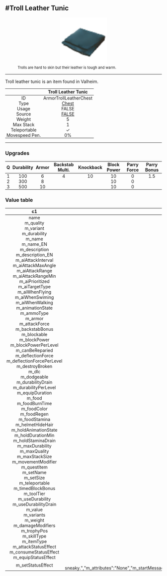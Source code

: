 <meta property="og:title" content="Troll Leather Tunic - MoreValheim" /><meta property="og:type" content="website" /><meta property="og:image" content="/assets/troll_leather_tunic.png" /><meta property="og:description" content="Troll Leather Tunic is an item found in Valheim." /><meta name="theme-color" content="#546D78"><meta name="twitter:card" content="summary_large_image">
#Troll Leather Tunic
-------------
<style>img {width:20px;}.tb {width:150px;display: block;margin-left: auto;margin-right: auto;}</style>

<style>.md-typeset table:not([class]) th:not([align]) {min-width:unset!important;}</style>
<style>td{padding:0em 0.3em!important;text-align:center!important;border-left:.05rem solid var(--md-default-fg-color--lightest)}</style>

<style>th{padding:0.1em 0.3em!important;text-align:center!important;font-weight:bold}</style>

<style>pre{text-align:right!important}</style>
<style>table tr td:first-child {border-left: 0;};</style>

<figure><img src="/assets/troll_leather_tunic.png" class="tb" /><figcaption><small>Trolls are hard to skin but their leather is tough and warm.</small></figcaption></figure>

-------------

Troll leather tunic is an item found in Valheim.

|        | Troll Leather Tunic              |
| ----------- | ------------------------------------ |
| ID |ArmorTrollLeatherChest
| Type | [Chest](../../types/chest)
| Usage | FALSE<br>
| Source | [FALSE](../../item/false)
| Weight | 5 |
| Max Stack | 1 |
| Teleportable | ✓
| Movespeed Pen. | 0%


-------------

### Upgrades
| Q | Durability | Armor | Backstab Multi. | Knockback | Block Power | Parry Force | Parry Bonus
| - | - | - | - | - | - | - | - 
1 | 100 | 6 | 4 | 10 | 10 | 0 | 1.5 | 
 | 2 | 300 | 8 |  |  | 10 | 0 |  | 
 | 3 | 500 | 10 |  |  | 10 | 0 |  | 


### Value table
|c1|c2|
|----|----|
|name|ArmorTrollLeatherChest|
|m_quality|1|
|m_variant|0|
|m_durability|100|
|m_name|$item_chest_trollleather|
|m_name_EN|Troll leather tunic|
|m_description|$item_chest_trollleather_description|
|m_description_EN|Trolls are hard to skin but their leather is tough and warm.|
|m_aiAttackInterval|2|
|m_aiAttackMaxAngle|5|
|m_aiAttackRange|2|
|m_aiAttackRangeMin|0|
|m_aiPrioritized|false|
|m_aiTargetType|Enemy|
|m_aiWhenFlying|true|
|m_aiWhenSwiming|true|
|m_aiWhenWalking|true|
|m_animationState|OneHanded|
|m_ammoType||
|m_armor|6|
|m_attackForce|10|
|m_backstabBonus|4|
|m_blockable|false|
|m_blockPower|10|
|m_blockPowerPerLevel|0|
|m_canBeReparied|true|
|m_deflectionForce|0|
|m_deflectionForcePerLevel|0|
|m_destroyBroken|false|
|m_dlc||
|m_dodgeable|false|
|m_durabilityDrain|0|
|m_durabilityPerLevel|200|
|m_equipDuration|2|
|m_food|0|
|m_foodBurnTime|0|
|m_foodColor|rgba(255, 255, 255, 255)|
|m_foodRegen|0|
|m_foodStamina|0|
|m_helmetHideHair|true|
|m_holdAnimationState||
|m_holdDurationMin|0|
|m_holdStaminaDrain|0|
|m_maxDurability|500|
|m_maxQuality|4|
|m_maxStackSize|1|
|m_movementModifier|0|
|m_questItem|false|
|m_setName|troll|
|m_setSize|4|
|m_teleportable|true|
|m_timedBlockBonus|1.5|
|m_toolTier|0|
|m_useDurability|true|
|m_useDurabilityDrain|1|
|m_value|0|
|m_variants|0|
|m_weight|5|
|m_damageModifiers|[  ]|
|m_trophyPos|{"x":0,"y":0}|
|m_skillType|Swords|
|m_itemType|Chest|
|m_attackStatusEffect|null|
|m_consumeStatusEffect|null|
|m_equipStatusEffect|null|
|m_setStatusEffect|{"m_name":"$se_trollseteffect_name","m_name_EN":"Sneaky","m_category":"","m_flashIcon":false,"m_cooldownIcon":false,"m_tooltip":"$se_trollseteffect_tooltip","m_tooltip_EN":"Makes you more sneaky.","m_attributes":"None","m_startMessage":"","m_startMessage_EN":"","m_startMessageType":"TopLeft","m_stopMessage":"","m_stopMessage_EN":"","m_stopMessageType":"TopLeft","m_repeatMessage":"","m_repeatMessage_EN":"","m_repeatMessageType":"TopLeft","m_repeatInterval":0,"m_ttl":0,"m_cooldown":0,"m_activationAnimation":"gpower"}|
